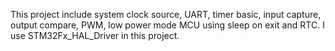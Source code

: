 This project include system clock source, UART, timer basic, input capture, output compare, PWM, low power mode MCU using sleep on exit and RTC.
I use STM32Fx_HAL_Driver in this project.
